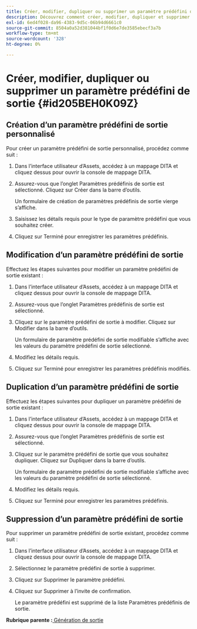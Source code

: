 ```yaml
---
title: Créer, modifier, dupliquer ou supprimer un paramètre prédéfini de sortie
description: Découvrez comment créer, modifier, dupliquer et supprimer un paramètre prédéfini de sortie personnalisé dans AEM Guides.
exl-id: 6ed4f028-da96-4383-9d5c-06b94d6661c0
source-git-commit: 8504a0a52d381044bf1f0d6e7de3585ebecf3a7b
workflow-type: tm+mt
source-wordcount: '328'
ht-degree: 0%

---
```


# Créer, modifier, dupliquer ou supprimer un paramètre prédéfini de sortie {#id205BEH0K09Z}

## Création d’un paramètre prédéfini de sortie personnalisé

Pour créer un paramètre prédéfini de sortie personnalisé, procédez comme suit :

1. Dans l’interface utilisateur d’Assets, accédez à un mappage DITA et cliquez dessus pour ouvrir la console de mappage DITA.

1. Assurez-vous que l’onglet Paramètres prédéfinis de sortie est sélectionné. Cliquez sur Créer dans la barre d’outils.

   Un formulaire de création de paramètres prédéfinis de sortie vierge s’affiche.

1. Saisissez les détails requis pour le type de paramètre prédéfini que vous souhaitez créer.

1. Cliquez sur Terminé pour enregistrer les paramètres prédéfinis.


## Modification d’un paramètre prédéfini de sortie

Effectuez les étapes suivantes pour modifier un paramètre prédéfini de sortie existant :

1. Dans l’interface utilisateur d’Assets, accédez à un mappage DITA et cliquez dessus pour ouvrir la console de mappage DITA.

1. Assurez-vous que l’onglet Paramètres prédéfinis de sortie est sélectionné.

1. Cliquez sur le paramètre prédéfini de sortie à modifier. Cliquez sur Modifier dans la barre d’outils.

   Un formulaire de paramètre prédéfini de sortie modifiable s’affiche avec les valeurs du paramètre prédéfini de sortie sélectionné.

1. Modifiez les détails requis.

1. Cliquez sur Terminé pour enregistrer les paramètres prédéfinis modifiés.


## Duplication d’un paramètre prédéfini de sortie

Effectuez les étapes suivantes pour dupliquer un paramètre prédéfini de sortie existant :

1. Dans l’interface utilisateur d’Assets, accédez à un mappage DITA et cliquez dessus pour ouvrir la console de mappage DITA.

1. Assurez-vous que l’onglet Paramètres prédéfinis de sortie est sélectionné.

1. Cliquez sur le paramètre prédéfini de sortie que vous souhaitez dupliquer. Cliquez sur Dupliquer dans la barre d’outils.

   Un formulaire de paramètre prédéfini de sortie modifiable s’affiche avec les valeurs du paramètre prédéfini de sortie sélectionné.

1. Modifiez les détails requis.

1. Cliquez sur Terminé pour enregistrer les paramètres prédéfinis.


## Suppression d’un paramètre prédéfini de sortie

Pour supprimer un paramètre prédéfini de sortie existant, procédez comme suit :

1. Dans l’interface utilisateur d’Assets, accédez à un mappage DITA et cliquez dessus pour ouvrir la console de mappage DITA.

1. Sélectionnez le paramètre prédéfini de sortie à supprimer.

1. Cliquez sur Supprimer le paramètre prédéfini.

1. Cliquez sur Supprimer à l’invite de confirmation.

   Le paramètre prédéfini est supprimé de la liste Paramètres prédéfinis de sortie.


**Rubrique parente :**[ Génération de sortie](generate-output.md)
